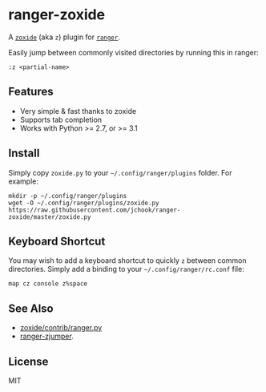 # ranger-zoxide

A [`zoxide`](https://github.com/ajeetdsouza/zoxide) (aka `z`) plugin for
[`ranger`](https://github.com/ranger/ranger).

Easily jump between commonly visited directories by running this in ranger:

```
:z <partial-name>
```

## Features

- Very simple &amp; fast thanks to zoxide
- Supports tab completion
- Works with Python >= 2.7, or >= 3.1

## Install

Simply copy `zoxide.py` to your `~/.config/ranger/plugins` folder. For example:

```
mkdir -p ~/.config/ranger/plugins
wget -O ~/.config/ranger/plugins/zoxide.py https://raw.githubusercontent.com/jchook/ranger-zoxide/master/zoxide.py
```

## Keyboard Shortcut

You may wish to add a keyboard shortcut to quickly `z` between common
directories. Simply add a binding to your `~/.config/ranger/rc.conf` file:

```
map cz console z%space
```

## See Also

- [zoxide/contrib/ranger.py](https://github.com/ajeetdsouza/zoxide/blob/master/contrib/ranger.py)
- [ranger-zjumper](https://github.com/ask1234560/ranger-zjumper).

## License

MIT
